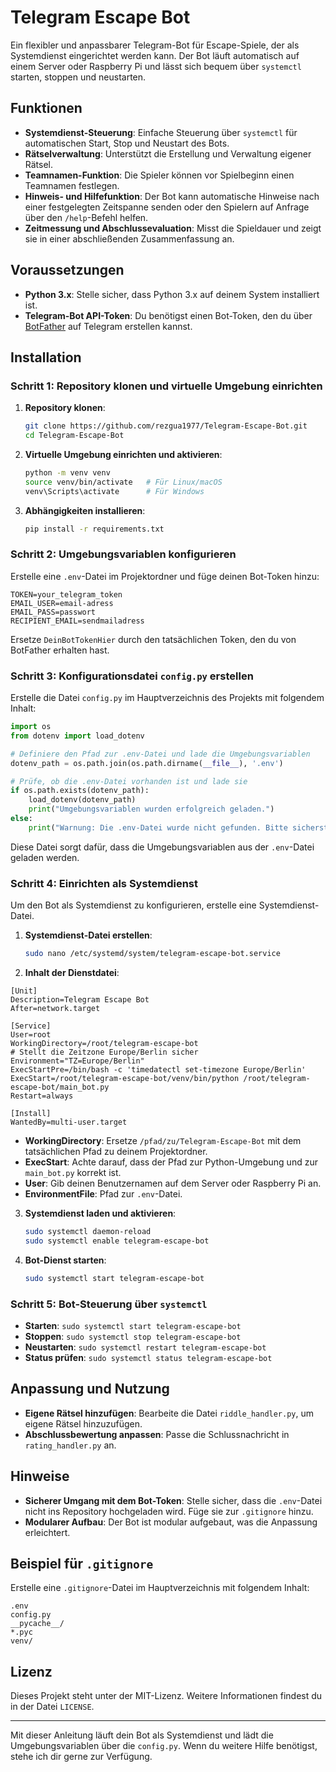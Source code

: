 
# Telegram Escape Bot

Ein flexibler und anpassbarer Telegram-Bot für Escape-Spiele, der als Systemdienst eingerichtet werden kann. Der Bot läuft automatisch auf einem Server oder Raspberry Pi und lässt sich bequem über `systemctl` starten, stoppen und neustarten.

## Funktionen

- **Systemdienst-Steuerung**: Einfache Steuerung über `systemctl` für automatischen Start, Stop und Neustart des Bots.
- **Rätselverwaltung**: Unterstützt die Erstellung und Verwaltung eigener Rätsel.
- **Teamnamen-Funktion**: Die Spieler können vor Spielbeginn einen Teamnamen festlegen.
- **Hinweis- und Hilfefunktion**: Der Bot kann automatische Hinweise nach einer festgelegten Zeitspanne senden oder den Spielern auf Anfrage über den `/help`-Befehl helfen.
- **Zeitmessung und Abschlussevaluation**: Misst die Spieldauer und zeigt sie in einer abschließenden Zusammenfassung an.

## Voraussetzungen

- **Python 3.x**: Stelle sicher, dass Python 3.x auf deinem System installiert ist.
- **Telegram-Bot API-Token**: Du benötigst einen Bot-Token, den du über [BotFather](https://t.me/botfather) auf Telegram erstellen kannst.

## Installation

### Schritt 1: Repository klonen und virtuelle Umgebung einrichten

1. **Repository klonen**:
   ```bash
   git clone https://github.com/rezgua1977/Telegram-Escape-Bot.git
   cd Telegram-Escape-Bot
   ```

2. **Virtuelle Umgebung einrichten und aktivieren**:
   ```bash
   python -m venv venv
   source venv/bin/activate   # Für Linux/macOS
   venv\Scripts\activate      # Für Windows
   ```

3. **Abhängigkeiten installieren**:
   ```bash
   pip install -r requirements.txt
   ```

### Schritt 2: Umgebungsvariablen konfigurieren

Erstelle eine `.env`-Datei im Projektordner und füge deinen Bot-Token hinzu:

```plaintext
TOKEN=your_telegram_token
EMAIL_USER=email-adress
EMAIL_PASS=passwort
RECIPIENT_EMAIL=sendmailadress
```

Ersetze `DeinBotTokenHier` durch den tatsächlichen Token, den du von BotFather erhalten hast.

### Schritt 3: Konfigurationsdatei `config.py` erstellen

Erstelle die Datei `config.py` im Hauptverzeichnis des Projekts mit folgendem Inhalt:

```python
import os
from dotenv import load_dotenv

# Definiere den Pfad zur .env-Datei und lade die Umgebungsvariablen
dotenv_path = os.path.join(os.path.dirname(__file__), '.env')

# Prüfe, ob die .env-Datei vorhanden ist und lade sie
if os.path.exists(dotenv_path):
    load_dotenv(dotenv_path)
    print("Umgebungsvariablen wurden erfolgreich geladen.")
else:
    print("Warnung: Die .env-Datei wurde nicht gefunden. Bitte sicherstellen, dass sie im Verzeichnis vorhanden ist.")
```

Diese Datei sorgt dafür, dass die Umgebungsvariablen aus der `.env`-Datei geladen werden.

### Schritt 4: Einrichten als Systemdienst

Um den Bot als Systemdienst zu konfigurieren, erstelle eine Systemdienst-Datei.

1. **Systemdienst-Datei erstellen**:

   ```bash
   sudo nano /etc/systemd/system/telegram-escape-bot.service
   ```

2. **Inhalt der Dienstdatei**:

```plaintext
[Unit]
Description=Telegram Escape Bot
After=network.target

[Service]
User=root
WorkingDirectory=/root/telegram-escape-bot
# Stellt die Zeitzone Europe/Berlin sicher
Environment="TZ=Europe/Berlin"
ExecStartPre=/bin/bash -c 'timedatectl set-timezone Europe/Berlin'
ExecStart=/root/telegram-escape-bot/venv/bin/python /root/telegram-escape-bot/main_bot.py
Restart=always

[Install]
WantedBy=multi-user.target
```

   - **WorkingDirectory**: Ersetze `/pfad/zu/Telegram-Escape-Bot` mit dem tatsächlichen Pfad zu deinem Projektordner.
   - **ExecStart**: Achte darauf, dass der Pfad zur Python-Umgebung und zur `main_bot.py` korrekt ist.
   - **User**: Gib deinen Benutzernamen auf dem Server oder Raspberry Pi an.
   - **EnvironmentFile**: Pfad zur `.env`-Datei.

3. **Systemdienst laden und aktivieren**:

   ```bash
   sudo systemctl daemon-reload
   sudo systemctl enable telegram-escape-bot
   ```

4. **Bot-Dienst starten**:

   ```bash
   sudo systemctl start telegram-escape-bot
   ```

### Schritt 5: Bot-Steuerung über `systemctl`

- **Starten**: `sudo systemctl start telegram-escape-bot`
- **Stoppen**: `sudo systemctl stop telegram-escape-bot`
- **Neustarten**: `sudo systemctl restart telegram-escape-bot`
- **Status prüfen**: `sudo systemctl status telegram-escape-bot`

## Anpassung und Nutzung

- **Eigene Rätsel hinzufügen**: Bearbeite die Datei `riddle_handler.py`, um eigene Rätsel hinzuzufügen.
- **Abschlussbewertung anpassen**: Passe die Schlussnachricht in `rating_handler.py` an.

## Hinweise

- **Sicherer Umgang mit dem Bot-Token**: Stelle sicher, dass die `.env`-Datei nicht ins Repository hochgeladen wird. Füge sie zur `.gitignore` hinzu.
- **Modularer Aufbau**: Der Bot ist modular aufgebaut, was die Anpassung erleichtert.

## Beispiel für `.gitignore`

Erstelle eine `.gitignore`-Datei im Hauptverzeichnis mit folgendem Inhalt:

```plaintext
.env
config.py
__pycache__/
*.pyc
venv/
```

## Lizenz

Dieses Projekt steht unter der MIT-Lizenz. Weitere Informationen findest du in der Datei `LICENSE`.

---

Mit dieser Anleitung läuft dein Bot als Systemdienst und lädt die Umgebungsvariablen über die `config.py`. Wenn du weitere Hilfe benötigst, stehe ich dir gerne zur Verfügung.
